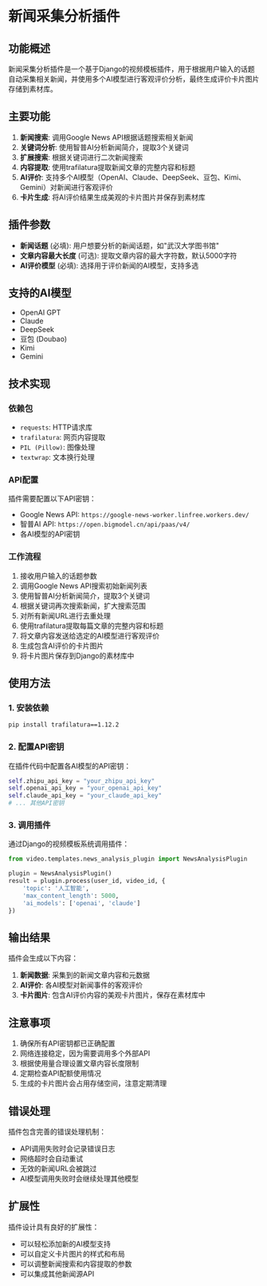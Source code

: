 # 新闻采集分析插件

## 功能概述

新闻采集分析插件是一个基于Django的视频模板插件，用于根据用户输入的话题自动采集相关新闻，并使用多个AI模型进行客观评价分析，最终生成评价卡片图片存储到素材库。

## 主要功能

1. **新闻搜索**: 调用Google News API根据话题搜索相关新闻
2. **关键词分析**: 使用智普AI分析新闻简介，提取3个关键词
3. **扩展搜索**: 根据关键词进行二次新闻搜索
4. **内容提取**: 使用trafilatura提取新闻文章的完整内容和标题
5. **AI评价**: 支持多个AI模型（OpenAI、Claude、DeepSeek、豆包、Kimi、Gemini）对新闻进行客观评价
6. **卡片生成**: 将AI评价结果生成美观的卡片图片并保存到素材库

## 插件参数

- **新闻话题** (必填): 用户想要分析的新闻话题，如"武汉大学图书馆"
- **文章内容最大长度** (可选): 提取文章内容的最大字符数，默认5000字符
- **AI评价模型** (必填): 选择用于评价新闻的AI模型，支持多选

## 支持的AI模型

- OpenAI GPT
- Claude
- DeepSeek
- 豆包 (Doubao)
- Kimi
- Gemini

## 技术实现

### 依赖包

- `requests`: HTTP请求库
- `trafilatura`: 网页内容提取
- `PIL (Pillow)`: 图像处理
- `textwrap`: 文本换行处理

### API配置

插件需要配置以下API密钥：

- Google News API: `https://google-news-worker.linfree.workers.dev/`
- 智普AI API: `https://open.bigmodel.cn/api/paas/v4/`
- 各AI模型的API密钥

### 工作流程

1. 接收用户输入的话题参数
2. 调用Google News API搜索初始新闻列表
3. 使用智普AI分析新闻简介，提取3个关键词
4. 根据关键词再次搜索新闻，扩大搜索范围
5. 对所有新闻URL进行去重处理
6. 使用trafilatura提取每篇文章的完整内容和标题
7. 将文章内容发送给选定的AI模型进行客观评价
8. 生成包含AI评价的卡片图片
9. 将卡片图片保存到Django的素材库中

## 使用方法

### 1. 安装依赖

```bash
pip install trafilatura==1.12.2
```

### 2. 配置API密钥

在插件代码中配置各AI模型的API密钥：

```python
self.zhipu_api_key = "your_zhipu_api_key"
self.openai_api_key = "your_openai_api_key"
self.claude_api_key = "your_claude_api_key"
# ... 其他API密钥
```

### 3. 调用插件

通过Django的视频模板系统调用插件：

```python
from video.templates.news_analysis_plugin import NewsAnalysisPlugin

plugin = NewsAnalysisPlugin()
result = plugin.process(user_id, video_id, {
    'topic': '人工智能',
    'max_content_length': 5000,
    'ai_models': ['openai', 'claude']
})
```

## 输出结果

插件会生成以下内容：

1. **新闻数据**: 采集到的新闻文章内容和元数据
2. **AI评价**: 各AI模型对新闻事件的客观评价
3. **卡片图片**: 包含AI评价内容的美观卡片图片，保存在素材库中

## 注意事项

1. 确保所有API密钥都已正确配置
2. 网络连接稳定，因为需要调用多个外部API
3. 根据使用量合理设置文章内容长度限制
4. 定期检查API配额使用情况
5. 生成的卡片图片会占用存储空间，注意定期清理

## 错误处理

插件包含完善的错误处理机制：

- API调用失败时会记录错误日志
- 网络超时会自动重试
- 无效的新闻URL会被跳过
- AI模型调用失败时会继续处理其他模型

## 扩展性

插件设计具有良好的扩展性：

- 可以轻松添加新的AI模型支持
- 可以自定义卡片图片的样式和布局
- 可以调整新闻搜索和内容提取的参数
- 可以集成其他新闻源API